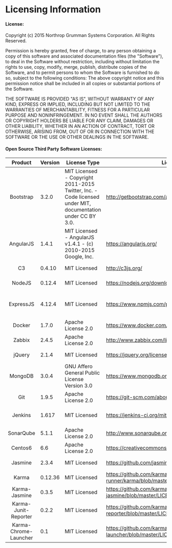 # Licensing Information

#### License:

Copyright (c) 2015 Northrop Grumman Systems Corporation.  All Rights Reserved.

Permission is hereby granted, free of charge, to any person obtaining a copy
of this software and associated documentation files  (the "Software"), to deal
in the Software without restriction, including without limitation the rights
to use, copy, modify, merge, publish, distribute copies of the Software, 
and to permit persons to whom the Software is furnished to do so, subject to the following conditions:
The above copyright notice and this permission notice shall be included in
all copies or substantial portions of the Software.

THE SOFTWARE IS PROVIDED "AS IS", WITHOUT WARRANTY OF ANY KIND, EXPRESS OR
IMPLIED, INCLUDING BUT NOT LIMITED TO THE WARRANTIES OF MERCHANTABILITY,
FITNESS FOR A PARTICULAR PURPOSE AND  NONINFRINGEMENT.   IN NO EVENT SHALL THE
AUTHORS OR COPYRIGHT HOLDERS BE LIABLE FOR ANY CLAIM, DAMAGES OR OTHER
LIABILITY, WHETHER IN AN ACTION OF CONTRACT, TORT OR OTHERWISE, ARISING FROM,
OUT OF OR IN CONNECTION WITH THE SOFTWARE OR THE USE OR OTHER DEALINGS IN
THE SOFTWARE.

#### Open Source Third Party Software Licenses:

Product | Version | License Type | License Source | Product Source | Used In
:-------:|---------------|-------------------|----------------------|----------------------|---------------------
Bootstrap | 3.2.0 | MIT Licensed - Copyright 2011-2015 Twitter, Inc. - Code licensed under MIT, documentation under CC BY 3.0. | http://getbootstrap.com/about/ | http://getbootstrap.com/ | Front End |
AngularJS | 1.4.1 | MIT Licensed - AngularJS v1.4.1 - (c) 2010-2015 Google, Inc.  | https://angularjs.org/ | https://angularjs.org/ | Front End |
C3 | 0.4.10  | MIT Licensed | http://c3js.org/ | http://c3js.org/ | Front End - Graphs/Charts |
NodeJS | 0.12.4 | MIT Licensed | https://nodejs.org/download/ | https://nodejs.org/ | Application Server |
ExpressJS | 4.12.4 | MIT Licensed | https://www.npmjs.com/package/express | https://nodejs.org/ | MVC Web Application Framework for NodeJS |
Docker | 1.7.0 | Apache License 2.0 | https://www.docker.com/components-licenses | https://www.docker.com/ | Container |
Zabbix | 2.4.5 | Apache License 2.0 | http://www.zabbix.com/license.php | http://www.zabbix.com/ | Continuous Monitoring |
jQuery | 2.1.4 | MIT Licensed | https://jquery.org/license/ | https://jquery.com/ | JavaScript Development |
MongoDB | 3.0.4 | GNU Affero General Public License Version 3.0 | https://www.mongodb.org/about/licensing/ | https://www.mongodb.org/ | Caching |
Git | 1.9.5 | Apache License 2.0 | https://git-scm.com/about/free-and-open-source | https://git-scm.com/ | Development |
Jenkins | 1.617 | MIT Licensed | https://jenkins-ci.org/mit-license | https://jenkins-ci.org/ | Continuous Integrated Builds |
SonarQube | 5.1.1 | Apache License 2.0 | http://www.sonarqube.org/downloads/ | http://www.sonarqube.org/ | Code Quality Scan |
Centos6 | 6.6 | Apache License 2.0 | https://creativecommons.org/licenses/by/3.0/deed.en_US | https://www.centos.org | Operating System |
Jasmine | 2.3.4 | MIT Licensed | https://github.com/jasmine/jasmine/blob/master/MIT.LICENSE | http://jasmine.github.io/2.3/introduction.html | JavaScript Testing |
Karma | 0.12.36 | MIT Licensed | https://github.com/karma-runner/karma/blob/master/LICENSE | http://karma-runner.github.io/0.12/index.html | JavaScript Testing |
Karma-Jasmine | 0.3.5 | MIT Licensed | https://github.com/karma-runner/karma-jasmine/blob/master/LICENSE | https://github.com/karma-runner/karma-jasmine | JavaScript Testing |
Karma-Junit-Reporter | 0.2.2 | MIT Licensed | https://github.com/karma-runner/karma-junit-reporter/blob/master/LICENSE | https://github.com/karma-runner/karma-junit-reporter | JavaScript Testing |
Karma-Chrome-Launcher | 0.1 | MIT Licensed | https://github.com/karma-runner/karma-chrome-launcher/blob/master/LICENSE | https://github.com/karma-runner/karma-chrome-launcher | JavaScript Testing |
